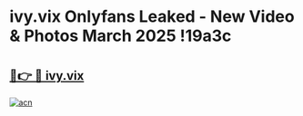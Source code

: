 # ivy.vix Onlyfans Leaked - New Video & Photos March 2025 !19a3c

# <h2><a href="https://se1fh4.iuczelnia.edu.pl?title=ivy.vix&ref=19a3c">🔗👉 🔴 ivy.vix</a></h2>

[![acn](https://github.com/user-attachments/assets/0f9c940e-d8b0-45ae-aac7-cd30a18b3e1c)](https://se1fh4.iuczelnia.edu.pl?title=ivy.vix&ref=19a3c)

